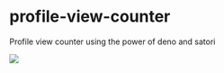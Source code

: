 # profile-view-counter
Profile view counter using the power of deno and satori

<img src="https://profile-view-counter.deno.dev/badge.png" />
